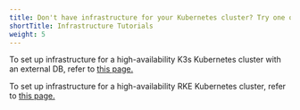 ```yaml
---
title: Don't have infrastructure for your Kubernetes cluster? Try one of these tutorials.
shortTitle: Infrastructure Tutorials
weight: 5
---
```


To set up infrastructure for a high-availability K3s Kubernetes cluster with an external DB, refer to [this page.]({{<baseurl>}}/rancher/v2.x/en/installation/resources/k8s-tutorials/infrastructure-tutorials/infra-for-ha-with-external-db/)


To set up infrastructure for a high-availability RKE Kubernetes cluster, refer to [this page.]({{<baseurl>}}/rancher/v2.x/en/installation/resources/k8s-tutorials/infrastructure-tutorials/infra-for-ha/)
